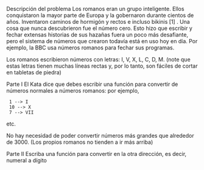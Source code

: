 Descripción del problema
Los romanos eran un grupo inteligente. Ellos conquistaron la mayor parte de Europa y la gobernaron durante cientos de años. Inventaron caminos de hormigón y rectos e incluso bikinis [1] . Una cosa que nunca descubrieron fue el número cero. Esto hizo que escribir y fechar extensas historias de sus hazañas fuera un poco más desafiante, pero el sistema de números que crearon todavía está en uso hoy en día. Por ejemplo, la BBC usa números romanos para fechar sus programas.

Los romanos escribieron números con letras: I, V, X, L, C, D, M. (note que estas letras tienen muchas líneas rectas y, por lo tanto, son fáciles de cortar en tabletas de piedra)

Parte I
El Kata dice que debes escribir una función para convertir de números normales a números romanos: por ejemplo,

     1 --> I
     10 --> X
     7 --> VII
etc.

No hay necesidad de poder convertir números más grandes que alrededor de 3000. (Los propios romanos no tienden a ir más arriba)

Parte II
Escriba una función para convertir en la otra dirección, es decir, numeral a dígito
